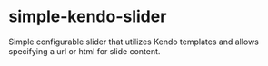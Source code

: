 # simple-kendo-slider
Simple configurable slider that utilizes Kendo templates and allows specifying a url or html for slide content.
